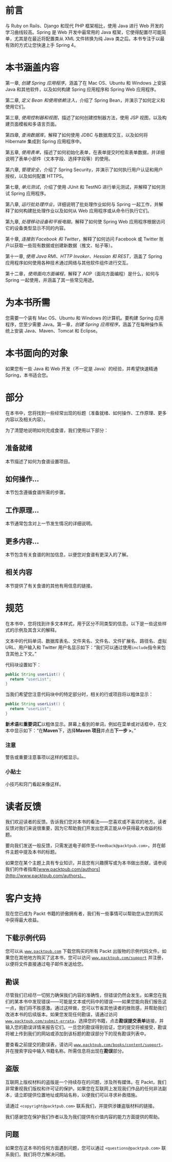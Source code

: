 # 前言

与 Ruby on Rails、Django 和现代 PHP 框架相比，使用 Java 进行 Web 开发的学习曲线较高。Spring 是 Web 开发中最常用的 Java 框架，它使得配置尽可能简单，尤其是在最近将配置类从 XML 文件转换为纯 Java 类之后。本书专注于以最有效的方式让您快速上手 Spring 4。

# 本书涵盖内容

第一章, *创建 Spring 应用程序*，涵盖了在 Mac OS、Ubuntu 和 Windows 上安装 Java 和其他软件，以及如何构建 Spring 应用程序和 Spring Web 应用程序。

第二章, *定义 Bean 和使用依赖注入*，介绍了 Spring Bean，并演示了如何定义和使用它们。

第三章, *使用控制器和视图*，描述了如何创建控制器方法，使用 JSP 视图，以及构建页面模板和多语言页面。

第四章, *查询数据库*，解释了如何使用 JDBC 与数据库交互，以及如何将 Hibernate 集成到 Spring 应用程序中。

第五章, *使用表单*，描述了如何初始化表单，在表单提交时检索表单数据，并详细说明了表单小部件（文本字段、选择字段等）的使用。

第六章, *管理安全*，介绍了 Spring Security，并演示了如何执行用户认证和用户授权，以及如何配置 HTTPS。

第七章, *单元测试*，介绍了使用 JUnit 和 TestNG 进行单元测试，并解释了如何测试 Spring 应用程序。

第八章, *运行批处理作业*，详细说明了批处理作业如何与 Spring 一起工作，并解释了如何构建批处理作业以及如何从 Web 应用程序或从命令行执行它们。

第九章, *处理移动设备和平板电脑*，解释了如何使 Spring Web 应用程序根据访问它的设备类型显示不同的内容。

第十章, *连接到 Facebook 和 Twitter*，解释了如何访问 Facebook 或 Twitter 账户以获取一些现有数据或创建新数据（推文、帖子等）。

第十一章, *使用 Java RMI、HTTP Invoker、Hessian 和 REST*，涵盖了 Spring 应用程序如何使用各种技术通过网络与其他软件组件进行交互。

第十二章，*使用面向方面编程*，解释了 AOP（面向方面编程）是什么，如何与 Spring 一起使用，并涵盖了其一些常见用途。

# 为本书所需

您需要一个装有 Mac OS、Ubuntu 和 Windows 的计算机。要构建 Spring 应用程序，您至少需要 Java。第一章，*创建 Spring 应用程序*，涵盖了在每种操作系统上安装 Java、Maven、Tomcat 和 Eclipse。

# 本书面向的对象

如果您有一些 Java 和 Web 开发（不一定是 Java）的经验，并希望快速精通 Spring，本书适合您。

# 部分

在本书中，您将找到一些经常出现的标题（准备就绪、如何操作、工作原理、更多内容以及相关内容）。

为了清楚地说明如何完成食谱，我们使用以下部分：

## 准备就绪

本节描述了如何为食谱设置项目。

## 如何操作…

本节包含遵循食谱所需的步骤。

## 工作原理…

本节通常包含对上一节发生情况的详细说明。

## 更多内容…

本节包含有关食谱的附加信息，以便您对食谱有更深入的了解。

## 相关内容

本节提供了有关食谱的其他有用信息的链接。

# 规范

在本书中，您将找到许多文本样式，用于区分不同类型的信息。以下是一些这些样式的示例及其含义的解释。

文本中的代码单词、数据库表名、文件夹名、文件名、文件扩展名、路径名、虚拟 URL、用户输入和 Twitter 用户名显示如下：“我们可以通过使用`include`指令来包含其他上下文。”

代码块设置如下：

```java
public String userList() {
  return "userList";
}
```

当我们希望您注意代码块中的特定部分时，相关的行或项目将以粗体显示：

```java
public String userList() {
  return "userList";
}
```

**新术语**和**重要词汇**以粗体显示。屏幕上看到的单词，例如在菜单或对话框中，在文本中显示如下：“在**Maven**下，选择**Maven 项目**并点击**下一步 >**。”

### 注意

警告或重要注意事项以这样的框显示。

### 小贴士

小技巧和窍门看起来像这样。

# 读者反馈

我们欢迎读者的反馈。告诉我们您对本书的看法——您喜欢或不喜欢的地方。读者反馈对我们来说很重要，因为它帮助我们开发出您真正能从中获得最大收益的标题。

要向我们发送一般反馈，只需发送电子邮件至`<feedback@packtpub.com>`，并在邮件主题中提及本书的标题。

如果您在某个主题上具有专业知识，并且您有兴趣撰写或为本书做出贡献，请参阅我们的作者指南[www.packtpub.com/authors](http://www.packtpub.com/authors)。

# 客户支持

现在您已成为 Packt 书籍的骄傲拥有者，我们有一些事情可以帮助您从您的购买中获得最大收益。

## 下载示例代码

您可以从 [`www.packtpub.com`](http://www.packtpub.com) 下载您购买的所有 Packt 出版物的示例代码文件。如果您在其他地方购买了这本书，您可以访问 [`www.packtpub.com/support`](http://www.packtpub.com/support) 并注册，以便将文件直接通过电子邮件发送给您。

## 勘误

尽管我们已经尽一切努力确保我们内容的准确性，但错误仍然会发生。如果您在我们的某本书中发现错误——可能是文本或代码中的错误——如果您能向我们报告这一点，我们将不胜感激。通过这样做，您可以节省其他读者的挫败感，并帮助我们改进本书的后续版本。如果您发现任何勘误，请通过访问 [`www.packtpub.com/submit-errata`](http://www.packtpub.com/submit-errata)，选择您的书籍，点击**勘误提交表单**链接，并输入您的勘误详情来报告它们。一旦您的勘误得到验证，您的提交将被接受，勘误将被上传到我们的网站或添加到该标题的勘误部分下的现有勘误列表中。

要查看之前提交的勘误表，请访问 [`www.packtpub.com/books/content/support`](https://www.packtpub.com/books/content/support)，并在搜索字段中输入书籍名称。所需信息将出现在**勘误**部分。

## 盗版

互联网上版权材料的盗版是一个持续存在的问题，涉及所有媒体。在 Packt，我们非常重视我们版权和许可证的保护。如果您在互联网上发现我们作品的任何非法副本，请立即提供位置地址或网站名称，以便我们可以寻求补救措施。

请通过 `<copyright@packtpub.com>` 联系我们，并提供涉嫌盗版材料的链接。

我们感谢您在保护我们作者以及为我们提供有价值内容的能力方面提供的帮助。

## 问题

如果您在这本书的任何方面遇到问题，您可以通过 `<questions@packtpub.com>` 联系我们，我们将尽力解决问题。
